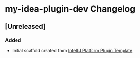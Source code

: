 <!-- Keep a Changelog guide -> https://keepachangelog.com -->

# my-idea-plugin-dev Changelog

## [Unreleased]
### Added
- Initial scaffold created from [IntelliJ Platform Plugin Template](https://github.com/JetBrains/intellij-platform-plugin-template)
